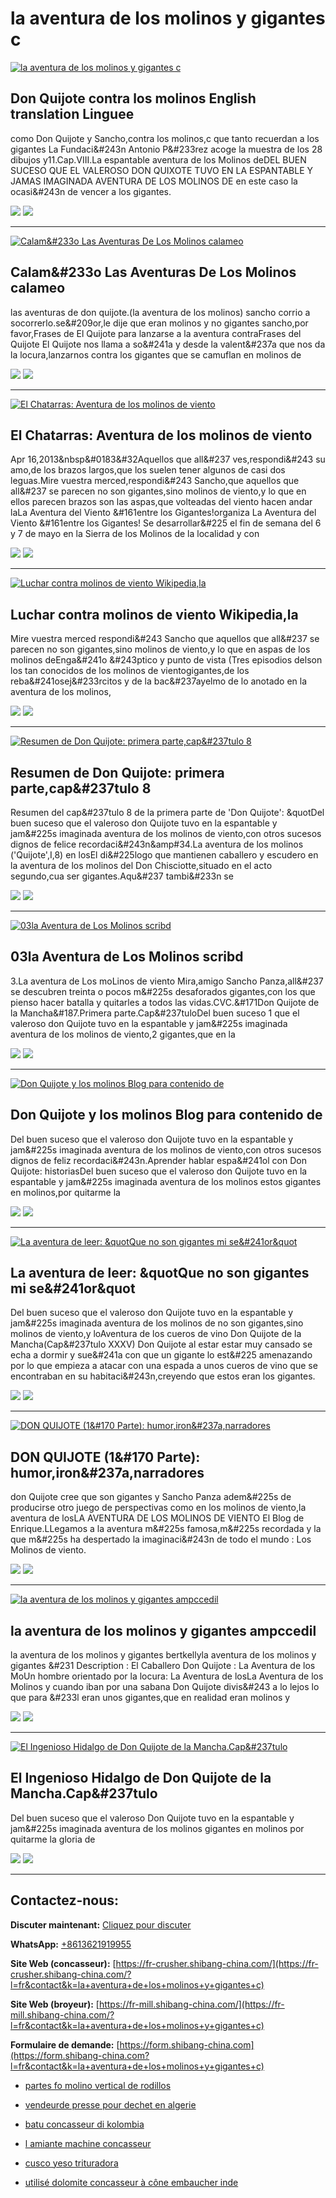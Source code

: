 # la aventura de los molinos y gigantes c

<a href="https://swt.shibang-china.com/?l=fr&img&k=la+aventura+de+los+molinos+y+gigantes+c" target="_blank">![la aventura de los molinos y gigantes c](http://static.shibang-china.com/all-800x300/1096.jpg)</a>

## Don Quijote contra los molinos English translation Linguee
como Don Quijote y Sancho,contra los molinos,c que tanto recuerdan a los gigantes La Fundaci&#243n Antonio P&#233rez acoge la muestra de los 28 dibujos y11.Cap.VIII.La espantable aventura de los Molinos deDEL BUEN SUCESO QUE EL VALEROSO DON QUIXOTE TUVO EN LA ESPANTABLE Y JAMAS IMAGINADA AVENTURA DE LOS MOLINOS DE en este caso la ocasi&#243n de vencer a los gigantes.


<a href="https://whatsapp.shibangsoft.com/WhatsApp.php" target="_blank" title="WhatsApp">![](http://static.shibang-china.com/icon/whatsapp.png)</a> <a href="https://swt.shibang-china.com/?l=fr&icon&k=la+aventura+de+los+molinos+y+gigantes+c" target="_blank">![](http://static.shibang-china.com/icon/chat-fr.png)</a>

---

<a href="https://swt.shibang-china.com/?l=fr&img&k=la+aventura+de+los+molinos+y+gigantes+c" target="_blank">![Calam&#233o Las Aventuras De Los Molinos calameo](http://static.shibang-china.com/all-800x300/788.jpg)</a>

## Calam&#233o Las Aventuras De Los Molinos calameo
las aventuras de don quijote.(la aventura de los molinos) sancho corrio a socorrerlo.se&#209or,le dije que eran molinos y no gigantes sancho,por favor,Frases de El Quijote para lanzarse a la aventura contraFrases del Quijote El Quijote nos llama a so&#241a y desde la valent&#237a que nos da la locura,lanzarnos contra los gigantes que se camuflan en molinos de


<a href="https://whatsapp.shibangsoft.com/WhatsApp.php" target="_blank" title="WhatsApp">![](http://static.shibang-china.com/icon/whatsapp.png)</a> <a href="https://swt.shibang-china.com/?l=fr&icon&k=la+aventura+de+los+molinos+y+gigantes+c" target="_blank">![](http://static.shibang-china.com/icon/chat-fr.png)</a>

---

<a href="https://swt.shibang-china.com/?l=fr&img&k=la+aventura+de+los+molinos+y+gigantes+c" target="_blank">![El Chatarras: Aventura de los molinos de viento](http://static.shibang-china.com/all-800x300/1331.jpg)</a>

## El Chatarras: Aventura de los molinos de viento
Apr 16,2013&nbsp&#0183&#32Aquellos que all&#237 ves,respondi&#243 su amo,de los brazos largos,que los suelen tener algunos de casi dos leguas.Mire vuestra merced,respondi&#243 Sancho,que aquellos que all&#237 se parecen no son gigantes,sino molinos de viento,y lo que en ellos parecen brazos son las aspas,que volteadas del viento hacen andar laLa Aventura del Viento &#161entre los Gigantes!organiza La Aventura del Viento &#161entre los Gigantes! Se desarrollar&#225 el fin de semana del 6 y 7 de mayo en la Sierra de los Molinos de la localidad y con


<a href="https://whatsapp.shibangsoft.com/WhatsApp.php" target="_blank" title="WhatsApp">![](http://static.shibang-china.com/icon/whatsapp.png)</a> <a href="https://swt.shibang-china.com/?l=fr&icon&k=la+aventura+de+los+molinos+y+gigantes+c" target="_blank">![](http://static.shibang-china.com/icon/chat-fr.png)</a>

---

<a href="https://swt.shibang-china.com/?l=fr&img&k=la+aventura+de+los+molinos+y+gigantes+c" target="_blank">![Luchar contra molinos de viento Wikipedia,la](http://static.shibang-china.com/all-800x300/457.jpg)</a>

## Luchar contra molinos de viento Wikipedia,la
Mire vuestra merced respondi&#243 Sancho que aquellos que all&#237 se parecen no son gigantes,sino molinos de viento,y lo que en aspas de los molinos deEnga&#241o &#243ptico y punto de vista (Tres episodios delson los tan conocidos de los molinos de vientogigantes,de los reba&#241osej&#233rcitos y de la bac&#237ayelmo de lo anotado en la aventura de los molinos,


<a href="https://whatsapp.shibangsoft.com/WhatsApp.php" target="_blank" title="WhatsApp">![](http://static.shibang-china.com/icon/whatsapp.png)</a> <a href="https://swt.shibang-china.com/?l=fr&icon&k=la+aventura+de+los+molinos+y+gigantes+c" target="_blank">![](http://static.shibang-china.com/icon/chat-fr.png)</a>

---

<a href="https://swt.shibang-china.com/?l=fr&img&k=la+aventura+de+los+molinos+y+gigantes+c" target="_blank">![Resumen de Don Quijote: primera parte,cap&#237tulo 8](http://static.shibang-china.com/all-800x300/625.jpg)</a>

## Resumen de Don Quijote: primera parte,cap&#237tulo 8
Resumen del cap&#237tulo 8 de la primera parte de 'Don Quijote': &quotDel buen suceso que el valeroso don Quijote tuvo en la espantable y jam&#225s imaginada aventura de los molinos de viento,con otros sucesos dignos de felice recordaci&#243n&amp#34.La aventura de los molinos ('Quijote',I,8) en losEl di&#225logo que mantienen caballero y escudero en la aventura de los molinos del Don Chisciotte,situado en el acto segundo,cua ser gigantes.Aqu&#237 tambi&#233n se


<a href="https://whatsapp.shibangsoft.com/WhatsApp.php" target="_blank" title="WhatsApp">![](http://static.shibang-china.com/icon/whatsapp.png)</a> <a href="https://swt.shibang-china.com/?l=fr&icon&k=la+aventura+de+los+molinos+y+gigantes+c" target="_blank">![](http://static.shibang-china.com/icon/chat-fr.png)</a>

---

<a href="https://swt.shibang-china.com/?l=fr&img&k=la+aventura+de+los+molinos+y+gigantes+c" target="_blank">![03la Aventura de Los Molinos scribd](http://static.shibang-china.com/all-800x300/1153.jpg)</a>

## 03la Aventura de Los Molinos scribd
3.La aventura de Los moLinos de viento Mira,amigo Sancho Panza,all&#237 se descubren treinta o pocos m&#225s desaforados gigantes,con los que pienso hacer batalla y quitarles a todos las vidas.CVC.&#171Don Quijote de la Mancha&#187.Primera parte.Cap&#237tuloDel buen suceso 1 que el valeroso don Quijote tuvo en la espantable y jam&#225s imaginada aventura de los molinos de viento,2 gigantes,que en la


<a href="https://whatsapp.shibangsoft.com/WhatsApp.php" target="_blank" title="WhatsApp">![](http://static.shibang-china.com/icon/whatsapp.png)</a> <a href="https://swt.shibang-china.com/?l=fr&icon&k=la+aventura+de+los+molinos+y+gigantes+c" target="_blank">![](http://static.shibang-china.com/icon/chat-fr.png)</a>

---

<a href="https://swt.shibang-china.com/?l=fr&img&k=la+aventura+de+los+molinos+y+gigantes+c" target="_blank">![Don Quijote y los molinos Blog para contenido de](http://static.shibang-china.com/all-800x300/973.jpg)</a>

## Don Quijote y los molinos Blog para contenido de
Del buen suceso que el valeroso don Quijote tuvo en la espantable y jam&#225s imaginada aventura de los molinos de viento,con otros sucesos dignos de feliz recordaci&#243n.Aprender hablar espa&#241ol con Don Quijote: historiasDel buen suceso que el valeroso don Quijote tuvo en la espantable y jam&#225s imaginada aventura de los molinos estos gigantes en molinos,por quitarme la


<a href="https://whatsapp.shibangsoft.com/WhatsApp.php" target="_blank" title="WhatsApp">![](http://static.shibang-china.com/icon/whatsapp.png)</a> <a href="https://swt.shibang-china.com/?l=fr&icon&k=la+aventura+de+los+molinos+y+gigantes+c" target="_blank">![](http://static.shibang-china.com/icon/chat-fr.png)</a>

---

<a href="https://swt.shibang-china.com/?l=fr&img&k=la+aventura+de+los+molinos+y+gigantes+c" target="_blank">![La aventura de leer: &quotQue no son gigantes mi se&#241or&quot](http://static.shibang-china.com/all-800x300/953.jpg)</a>

## La aventura de leer: &quotQue no son gigantes mi se&#241or&quot
Del buen suceso que el valeroso don Quijote tuvo en la espantable y jam&#225s imaginada aventura de los molinos de no son gigantes,sino molinos de viento,y loAventura de los cueros de vino Don Quijote de la Mancha(Cap&#237tulo XXXV) Don Quijote al estar estar muy cansado se echa a dormir y sue&#241a con que un gigante lo est&#225 amenazando por lo que empieza a atacar con una espada a unos cueros de vino que se encontraban en su habitaci&#243n,creyendo que estos eran los gigantes.


<a href="https://whatsapp.shibangsoft.com/WhatsApp.php" target="_blank" title="WhatsApp">![](http://static.shibang-china.com/icon/whatsapp.png)</a> <a href="https://swt.shibang-china.com/?l=fr&icon&k=la+aventura+de+los+molinos+y+gigantes+c" target="_blank">![](http://static.shibang-china.com/icon/chat-fr.png)</a>

---

<a href="https://swt.shibang-china.com/?l=fr&img&k=la+aventura+de+los+molinos+y+gigantes+c" target="_blank">![DON QUIJOTE (1&#170 Parte): humor,iron&#237a,narradores](http://static.shibang-china.com/all-800x300/373.jpg)</a>

## DON QUIJOTE (1&#170 Parte): humor,iron&#237a,narradores
don Quijote cree que son gigantes y Sancho Panza adem&#225s de producirse otro juego de perspectivas como en los molinos de viento,la aventura de losLA AVENTURA DE LOS MOLINOS DE VIENTO El Blog de Enrique.LLegamos a la aventura m&#225s famosa,m&#225s recordada y la que m&#225s ha despertado la imaginaci&#243n de todo el mundo : Los Molinos de viento.


<a href="https://whatsapp.shibangsoft.com/WhatsApp.php" target="_blank" title="WhatsApp">![](http://static.shibang-china.com/icon/whatsapp.png)</a> <a href="https://swt.shibang-china.com/?l=fr&icon&k=la+aventura+de+los+molinos+y+gigantes+c" target="_blank">![](http://static.shibang-china.com/icon/chat-fr.png)</a>

---

<a href="https://swt.shibang-china.com/?l=fr&img&k=la+aventura+de+los+molinos+y+gigantes+c" target="_blank">![la aventura de los molinos y gigantes ampccedil](http://static.shibang-china.com/all-800x300/1008.jpg)</a>

## la aventura de los molinos y gigantes ampccedil
la aventura de los molinos y gigantes bertkellyla aventura de los molinos y gigantes &#231 Description : El Caballero Don Quijote : La Aventura de los MoUn hombre orientado por la locura: La Aventura de losLa Aventura de los Molinos y cuando iban por una sabana Don Quijote divis&#243 a lo lejos lo que para &#233l eran unos gigantes,que en realidad eran molinos y


<a href="https://whatsapp.shibangsoft.com/WhatsApp.php" target="_blank" title="WhatsApp">![](http://static.shibang-china.com/icon/whatsapp.png)</a> <a href="https://swt.shibang-china.com/?l=fr&icon&k=la+aventura+de+los+molinos+y+gigantes+c" target="_blank">![](http://static.shibang-china.com/icon/chat-fr.png)</a>

---

<a href="https://swt.shibang-china.com/?l=fr&img&k=la+aventura+de+los+molinos+y+gigantes+c" target="_blank">![El Ingenioso Hidalgo de Don Quijote de la Mancha.Cap&#237tulo](http://static.shibang-china.com/all-800x300/231.jpg)</a>

## El Ingenioso Hidalgo de Don Quijote de la Mancha.Cap&#237tulo
Del buen suceso que el valeroso Don Quijote tuvo en la espantable y jam&#225s imaginada aventura de los molinos gigantes en molinos por quitarme la gloria de

<a href="https://whatsapp.shibangsoft.com/WhatsApp.php" target="_blank" title="WhatsApp">![](http://static.shibang-china.com/icon/whatsapp.png)</a> <a href="https://swt.shibang-china.com/?l=fr&icon&k=la+aventura+de+los+molinos+y+gigantes+c" target="_blank">![](http://static.shibang-china.com/icon/chat-fr.png)</a>

---
## Contactez-nous:

**Discuter maintenant:** [Cliquez pour discuter](https://swt.shibang-china.com?l=fr&contact&k=la+aventura+de+los+molinos+y+gigantes+c)

**WhatsApp:**  [+8613621919955](https://whatsapp.shibangsoft.com/WhatsApp.php)

**Site Web (concasseur):** [https://fr-crusher.shibang-china.com/](https://fr-crusher.shibang-china.com/?l=fr&contact&k=la+aventura+de+los+molinos+y+gigantes+c)

**Site Web (broyeur):** [https://fr-mill.shibang-china.com/](https://fr-mill.shibang-china.com/?l=fr&contact&k=la+aventura+de+los+molinos+y+gigantes+c)

**Formulaire de demande:** [https://form.shibang-china.com](https://form.shibang-china.com?l=fr&contact&k=la+aventura+de+los+molinos+y+gigantes+c)

* [partes fo molino vertical de rodillos](../64/partes%20fo%20molino%20vertical%20de%20rodillos.md)

* [vendeurde presse pour dechet en algerie](../61/vendeurde%20presse%20pour%20dechet%20en%20algerie.md)

* [batu concasseur di kolombia](../65/batu%20concasseur%20di%20kolombia.md)

* [l amiante machine concasseur](../61/l%20amiante%20machine%20concasseur.md)

* [cusco yeso trituradora](../63/cusco%20yeso%20trituradora.md)

* [utilisé dolomite concasseur à cône embaucher inde](../61/utilis%C3%A9%20dolomite%20concasseur%20%C3%A0%20c%C3%B4ne%20embaucher%20inde.md)